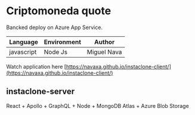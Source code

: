 # Criptomoneda quote

Bancked deploy on Azure App Service.

Language | Environment | Author |
| --------| -------- | -------- |
javascript| Node Js |  Miguel Nava | |

Watch application here [https://navaxa.github.io/instaclone-client/](https://navaxa.github.io/instaclone-client/)

## instaclone-server
React + Apollo + GraphQL + Node + MongoDB Atlas + Azure Blob Storage
